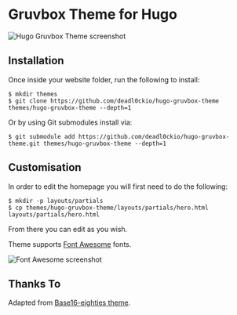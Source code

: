 # Gruvbox Theme for Hugo

![Hugo Gruvbox Theme screenshot](https://raw.githubusercontent.com/deadl0ckio/hugo-gruvbox-theme/main/images/screenshot.png)

## Installation

Once inside your website folder, run the following to install:

```
$ mkdir themes
$ git clone https://github.com/deadl0ckio/hugo-gruvbox-theme themes/hugo-gruvbox-theme --depth=1
```

Or by using Git submodules install via:

```
$ git submodule add https://github.com/deadl0ckio/hugo-gruvbox-theme.git themes/hugo-gruvbox-theme --depth=1
```

## Customisation

In order to edit the homepage you will first need to do the following:

```
$ mkdir -p layouts/partials
$ cp themes/hugo-gruvbox-theme/layouts/partials/hero.html layouts/partials/hero.html
```
From there you can edit as you wish.

Theme supports [Font Awesome](https://github.com/FortAwesome/Font-Awesome) fonts.

![Font Awesome screenshot](https://raw.githubusercontent.com/deadl0ckio/hugo-gruvbox-theme/main/images/font-awesome.png)

## Thanks To

Adapted from [Base16-eighties theme](https://github.com/htdvisser/hugo-base16-theme).
